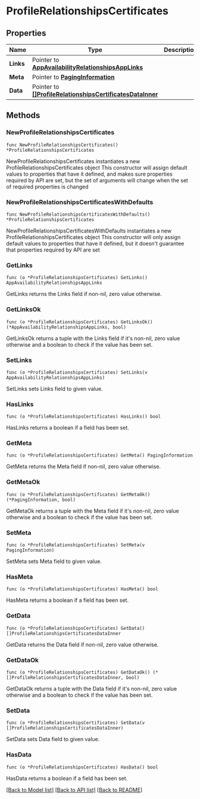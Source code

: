# ProfileRelationshipsCertificates

## Properties

Name | Type | Description | Notes
------------ | ------------- | ------------- | -------------
**Links** | Pointer to [**AppAvailabilityRelationshipsAppLinks**](AppAvailabilityRelationshipsAppLinks.md) |  | [optional] 
**Meta** | Pointer to [**PagingInformation**](PagingInformation.md) |  | [optional] 
**Data** | Pointer to [**[]ProfileRelationshipsCertificatesDataInner**](ProfileRelationshipsCertificatesDataInner.md) |  | [optional] 

## Methods

### NewProfileRelationshipsCertificates

`func NewProfileRelationshipsCertificates() *ProfileRelationshipsCertificates`

NewProfileRelationshipsCertificates instantiates a new ProfileRelationshipsCertificates object
This constructor will assign default values to properties that have it defined,
and makes sure properties required by API are set, but the set of arguments
will change when the set of required properties is changed

### NewProfileRelationshipsCertificatesWithDefaults

`func NewProfileRelationshipsCertificatesWithDefaults() *ProfileRelationshipsCertificates`

NewProfileRelationshipsCertificatesWithDefaults instantiates a new ProfileRelationshipsCertificates object
This constructor will only assign default values to properties that have it defined,
but it doesn't guarantee that properties required by API are set

### GetLinks

`func (o *ProfileRelationshipsCertificates) GetLinks() AppAvailabilityRelationshipsAppLinks`

GetLinks returns the Links field if non-nil, zero value otherwise.

### GetLinksOk

`func (o *ProfileRelationshipsCertificates) GetLinksOk() (*AppAvailabilityRelationshipsAppLinks, bool)`

GetLinksOk returns a tuple with the Links field if it's non-nil, zero value otherwise
and a boolean to check if the value has been set.

### SetLinks

`func (o *ProfileRelationshipsCertificates) SetLinks(v AppAvailabilityRelationshipsAppLinks)`

SetLinks sets Links field to given value.

### HasLinks

`func (o *ProfileRelationshipsCertificates) HasLinks() bool`

HasLinks returns a boolean if a field has been set.

### GetMeta

`func (o *ProfileRelationshipsCertificates) GetMeta() PagingInformation`

GetMeta returns the Meta field if non-nil, zero value otherwise.

### GetMetaOk

`func (o *ProfileRelationshipsCertificates) GetMetaOk() (*PagingInformation, bool)`

GetMetaOk returns a tuple with the Meta field if it's non-nil, zero value otherwise
and a boolean to check if the value has been set.

### SetMeta

`func (o *ProfileRelationshipsCertificates) SetMeta(v PagingInformation)`

SetMeta sets Meta field to given value.

### HasMeta

`func (o *ProfileRelationshipsCertificates) HasMeta() bool`

HasMeta returns a boolean if a field has been set.

### GetData

`func (o *ProfileRelationshipsCertificates) GetData() []ProfileRelationshipsCertificatesDataInner`

GetData returns the Data field if non-nil, zero value otherwise.

### GetDataOk

`func (o *ProfileRelationshipsCertificates) GetDataOk() (*[]ProfileRelationshipsCertificatesDataInner, bool)`

GetDataOk returns a tuple with the Data field if it's non-nil, zero value otherwise
and a boolean to check if the value has been set.

### SetData

`func (o *ProfileRelationshipsCertificates) SetData(v []ProfileRelationshipsCertificatesDataInner)`

SetData sets Data field to given value.

### HasData

`func (o *ProfileRelationshipsCertificates) HasData() bool`

HasData returns a boolean if a field has been set.


[[Back to Model list]](../README.md#documentation-for-models) [[Back to API list]](../README.md#documentation-for-api-endpoints) [[Back to README]](../README.md)


